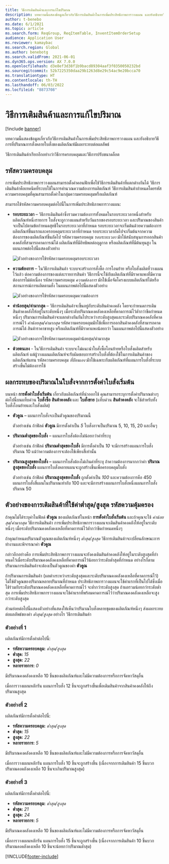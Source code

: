 ```yaml
---
title: วิธีการเติมสินค้าและการแก้ไขปริมาณ
description: บทความนี้แสดงข้อมูลเกี่ยวกับวิธีการเติมสินค้าในการเพิ่มประสิทธิภาพการวางแผน และยังอธิบายวิธีการที่ปริมาณการสั่งหลายใบสั่งของผลิตภัณฑ์มีผลกระทบต่อผลลัพธ์
author: t-benebo
ms.date: 6/1/2021
ms.topic: article
ms.search.form: ReqGroup, ReqItemTable, InventItemOrderSetup
audience: Application User
ms.reviewer: kamaybac
ms.search.region: Global
ms.author: benebotg
ms.search.validFrom: 2021-06-01
ms.dyn365.ops.version: AX 7.0.0
ms.openlocfilehash: d3e8ef3d38f1b9bacd89304aaf3f0350050232bd
ms.sourcegitcommit: 52b7225350daa29b1263d8e29c54ac9e20bcca70
ms.translationtype: HT
ms.contentlocale: th-TH
ms.lasthandoff: 06/03/2022
ms.locfileid: "8873708"
---
```

# <a name="replenishment-methods-and-quantity-modification"></a>วิธีการเติมสินค้าและการแก้ไขปริมาณ

[!include [banner](../../includes/banner.md)]

บทความนี้แสดงข้อมูลเกี่ยวกับวิธีการเติมสินค้าในการเพิ่มประสิทธิภาพการวางแผน และยังอธิบายวิธีการที่ปริมาณการสั่งหลายใบสั่งของผลิตภัณฑ์มีผลกระทบต่อผลลัพธ์

วิธีการเติมสินค้าเรียกอีกอย่างว่าวิธีการครอบคลุมและวิธีการปรับขนาดล็อต

## <a name="coverage-codes"></a>รหัสความครอบคลุม

การเพิ่มประสิทธิภาพการวางแผนสามารถตั้งค่าคอนฟิกเพื่อใช้วิธีการเติมสินค้าที่แตกต่างกันได้ วิธีการเติมสินค้าคือเทคนิคที่ระบบใช้ในการคํานวณความต้องการผลิตภัณฑ์ วิธีการเติมสินค้ากําหนดโดยรหัสความครอบคลุมที่คุณสามารถตั้งค่าในกลุ่มความครอบคลุมหรือผลิตภัณฑ์

สามารถใช้รหัสความครอบคลุมต่อไปนี้ในการเพิ่มประสิทธิภาพการวางแผน:

- **รอบระยะเวลา** – วิธีการเติมสินค้าซึ่งรวมความต้องการทั้งหมดในรอบระยะเวลาหนึ่งสำหรับผลิตภัณฑ์หนึ่งรายการ ใบสั่งจะถูกวางแผนสำหรับวันแรกของรอบระยะเวลา และปริมาณของสินค้าจะเป็นไปตามข้อกำหนดสุทธิในรอบระยะเวลาที่กำหนด รอบระยะเวลาจะเริ่มต้นด้วยความต้องการผลิตภัณฑ์ชิ้นแรกและครอบคลุมระยะเวลาที่กำหนด รอบระยะเวลาถัดไปจะเริ่มต้นจากความต้องการของผลิตภัณฑ์ชิ้นถัดไป รหัสความครอบคลุม *รอบระยะเวลา* มักใช้สนับสนุนการออกสินค้าคงคลังที่สามารถคาดการณ์ได้ ผลิตภัณฑ์ที่มีอิทธิพลต่อฤดูกาล หรือผลิตภัณฑ์ที่มีต้นทุนสูง ในแผนภาพต่อไปนี้แสดงตัวอย่าง

    ![ตัวอย่างของการใช้รหัสความครอบคลุมรอบระยะเวลา](./media/coverage-code-period.png "ตัวอย่างของการใช้รหัสความครอบคลุมรอบระยะเวลา")

- **ความต้องการ** – ในวิธีการเติมสินค้า ระบบจะสร้างการสั่งซื้อ การโอนย้าย หรือใบสั่งผลิตที่วางแผนไว้แล้ว ต่อความต้องการของแต่ละรายการสินค้า วิธีการนี้จะใช้กับผลิตภัณฑ์ที่มีราคาแพงที่มีความต้องการไม่ต่อเนื่อง รหัสความครอบคลุม *ความต้องการ* มักใช้เมื่อจัดโครงแบบผลิตภัณฑ์ได้หรือสถานการณ์การผลิตตามสั่ง ในแผนภาพต่อไปนี้แสดงตัวอย่าง

    ![ตัวอย่างของการใช้รหัสความครอบคลุมความต้องการ](./media/coverage-code-requirement.png "ตัวอย่างของการใช้รหัสความครอบคลุมความต้องการ")

- **ค่าน้อยสุด/ค่ามากสุด** – วิธีการเติมสินค้าจะขึ้นอยู่กับระดับสินค้าคงคลัง โดยจะกําหนดการเติมสินค้าคงคลังให้อยู่ในระดับหนึ่งๆ เมื่อระดับปริมาณคงคลังคงเหลือที่คาดการณ์ไว้ต่ำกว่าขีดกําหนดหนึ่งๆ ปริมาณการเติมสินค้าจะแตกต่างกันกันไประหว่างระดับสูงสุดและระดับปริมาณคงคลังที่คาดการณ์ไว้ *ค่าน้อยสุด/ค่ามากสุด* รหัสความครอบคลุมมักใช้เพื่อการออกสินค้าคงคลังที่สามารถคาดการณ์ได้ สินค้าราคาขายสูง หรือผลิตภัณฑ์ที่มีราคาแพงน้อยกว่า ในแผนภาพต่อไปนี้แสดงตัวอย่าง

    ![ตัวอย่างของการใช้รหัสความครอบคลุมค่าน้อยสุด/ค่ามากสุด](./media/coverage-code-min-max.png "ตัวอย่างของการใช้รหัสความครอบคลุมค่าน้อยสุด/ค่ามากสุด")

- **ด้วยตนเอง** - ในวิธีการเติมสินค้า ระบบจะไม่แนะนำใบสั่งซื้อโอนย้ายหรือใบสั่งผลิตสำหรับผลิตภัณฑ์ แต่ผู้วางแผนผลิตภัณฑ์จะรับผิดชอบการสร้างใบสั่งที่ต้องใช้ในการเติมสินค้าของผลิตภัณฑ์แทน รหัสความครอบคลุม *ที่ป้อนเอง* มักใช้เฉพาะกับผลิตภัณฑ์ที่แผนการใบสั่งที่ระบบสร้างขึ้นไม่ต้องการใช้

## <a name="impact-of-the-order-quantity-from-default-order-settings"></a>ผลกระทบของปริมาณในใบสั่งจากการตั้งค่าใบสั่งเริ่มต้น

บนหน้า **การตั้งค่าใบสั่งเริ่มต้น** เกี่ยวกับผลิตภัณฑ์ที่นำออกใช้ คุณสามารถระบุการตั้งค่าปริมาณต่างๆ ต่อไปนี้บนแท็บด่วน **ใบสั่งซื้อ** **สินค้าคงคลัง** และ **ใบสั่งขาย** (แท็บด่วน **สินค้าคงคลัง** จะใช้สำหรับทั้งใบสั่งโอนย้ายและใบสั่งผลิต)

- **ตัวคูณ** – แผนการใบสั่งจะเป็นตัวคูณของปริมาณนี้

    ตัวอย่างเช่น ถ้าฟิลด์ **ตัวคูณ** มีการตั้งค่าเป็น *5* ใบสั่งอาจเป็นปริมาณ 5, 10, 15, 20 และอื่นๆ

- **ปริมาณต่ำสุดของใบสั่ง** – แผนการใบสั่งต้องไม่น้อยกว่าค่าที่ระบุ

    ตัวอย่างเช่น ถ้าฟิลด์ **ปริมาณต่ำสุดของใบสั่ง** มีการตั้งค่าเป็น *10* จะมีการสร้างแผนการใบสั่งปริมาณ 10 แม้ว่าความต้องการจะต้องใช้เพียงสี่เท่านั้น

- **ปริมาณสูงสุดของใบสั่ง** – แผนการใบสั่งต้องไม่เกินค่าที่ระบุ ถ้าความต้องการมากกว่าค่า **ปริมาณสูงสุดของใบสั่ง** แผนการใบสั่งหลายแผนจะถูกสร้างขึ้นเพื่อครอบคลุมใบสั่ง

    ตัวอย่างเช่น ถ้าฟิลด์ **ปริมาณสูงสุดของใบสั่ง** ถูกตั้งค่าเป็น *100* และความต้องการคือ 450 แผนการใบสั่งสี่แผนในปริมาณเท่ากับ 100 และจะมีการสร้างแผนการใบสั่งหนึ่งแผนการใบสั่งปริมาณ 50

## <a name="examples-of-replenishment-that-use-the-minmax-coverage-code"></a>ตัวอย่างของการเติมสินค้าที่ใช้ค่าต่ำสุด/สูงสุด รหัสความคุ้มครอง

ถ้าคุณไม่ได้ระบุค่าในฟิลด์ **ตัวคูณ** ของผลิตภัณฑ์ในหน้า **การตั้งค่าใบสั่งเริ่มต้น** และถ้าคุณจะใช้ *ค่าน้อยสุด/ค่ามากสุด* วิธีการเติมสินค้า การเพิ่มประสิทธิภาพการวางแผนจะเติมสินค้าคงคลังให้อยู่ในระดับหนึ่งๆ เมื่อระดับปริมาณคงคลังคงเหลือที่คาดการณ์ไว้ต่ำกว่าขีดกําหนดหนึ่งๆ

ถ้าคุณกําหนดปริมาณตัวคูณของผลิตภัณฑ์หนึ่งๆ *ต่ำสุด/สูงสุด* วิธีการเติมสินค้าจะเปลี่ยนลักษณะการทำงานและพิจารณาค่า **ตัวคูณ**

กล่าวอีกอย่างคือ การเพิ่มประสิทธิภาพการวางแผนจะยังคงเติมสินค้าคงคลังให้อยู่ในระดับสูงสุดที่กําหนดไว้เมื่อระดับปริมาณคงคลังคงเหลือที่คาดการณ์ไว้น้อยกว่าระดับต่ำสุดที่กําหนด อย่างไรก็ตาม ปริมาณการเติมสินค้าจะต้องเป็นตัวคูณของค่า **ตัวคูณ**

ถ้าปริมาณการเติมสินค้า (ผลต่างระหว่างระดับสูงสุดและระดับปริมาณคงคลังคงเหลือที่คาดการณ์ไว้) ไม่ใช่ตัวคูณของปริมาณหลายปริมาณที่กําหนด ประสิทธิภาพการวางแผนจะใช้ค่าแรกที่เป็นไปได้ซึ่งเมื่อใช้ร่วมกับระดับปริมาณคงคลังคงเหลือที่คาดการณ์ไว้ จะต่ำกว่าระดับสูงสุด ถ้าผลรวมน้อยกว่าระดับต่ำสุด การเพิ่มประสิทธิภาพการวางแผนจะใช้ค่าแรกที่พร้อมคาดการณ์ไว้ว่าปริมาณคงคลังคงเหลือจะสูงกว่าระดับสูงสุด

ส่วนย่อยต่อไปนี้แสดงตัวอย่างที่แสดงให้เห็นว่าปริมาณใบสั่งหลายชุดของผลิตภัณฑ์หนึ่งๆ ส่งผลกระทบต่อผลลัพธ์ของค่า *ต่ำสุด/สูงสุด* อย่างไร วิธีการเติมสินค้า

### <a name="example-1"></a>ตัวอย่างที่ 1

ผลิตภัณฑ์มีการตั้งค่าต่อไปนี้:

- **รหัสความครอบคลุม:** *ต่ำสุด/สูงสุด*
- **ต่ำสุด:** *15*
- **สูงสุด:** *22*
- **หลายรายการ:** *0*

มีปริมาณคงคลังคงเหลือ 10 ชิ้นของผลิตภัณฑ์และไม่มีความต้องการหรือการจัดหาวัสดุอื่น

เมื่อการวางแผนหลักรัน แผนการใบสั่ง 12 ชิ้นจะถูกสร้างขึ้นเพื่อเติมสินค้าจากสินค้าคงคลังให้ถึงปริมาณสูงสุด

### <a name="example-2"></a>ตัวอย่างที่ 2

ผลิตภัณฑ์มีการตั้งค่าต่อไปนี้:

- **รหัสความครอบคลุม:** *ต่ำสุด/สูงสุด*
- **ต่ำสุด:** *15*
- **สูงสุด:** *22*
- **หลายรายการ:** *5*

มีปริมาณคงคลังคงเหลือ 10 ชิ้นของผลิตภัณฑ์และไม่มีความต้องการหรือการจัดหาวัสดุอื่น

เมื่อการวางแผนหลักรัน แผนการใบสั่ง 10 ชิ้นจะถูกสร้างขึ้น (เนื่องจากการเติมสินค้า 15 ชิ้นบวกปริมาณคงคลังคงเหลือ 10 ชิ้นจะเกินปริมาณสูงสุด)

### <a name="example-3"></a>ตัวอย่างที่ 3

ผลิตภัณฑ์มีการตั้งค่าต่อไปนี้:

- **รหัสความครอบคลุม:** *ต่ำสุด/สูงสุด*
- **ต่ำสุด:** *21*
- **สูงสุด:** *24*
- **หลายรายการ:** *5*

มีปริมาณคงคลังคงเหลือ 10 ชิ้นของผลิตภัณฑ์และไม่มีความต้องการหรือการจัดหาวัสดุอื่น

เมื่อการวางแผนหลักรัน แผนการใบสั่ง 15 ชิ้นจะถูกสร้างขึ้น (เนื่องจากการเติมสินค้า 10 ชิ้นบวกปริมาณคงคลังคงเหลือ 10 ชิ้นจะน้อยกว่าปริมาณต่ำสุด)

[!INCLUDE[footer-include](../../../includes/footer-banner.md)]
